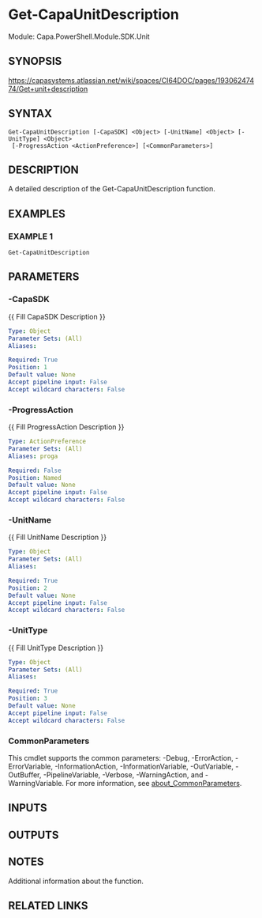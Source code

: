 # Get-CapaUnitDescription

Module: Capa.PowerShell.Module.SDK.Unit

## SYNOPSIS
https://capasystems.atlassian.net/wiki/spaces/CI64DOC/pages/19306247474/Get+unit+description

## SYNTAX

```
Get-CapaUnitDescription [-CapaSDK] <Object> [-UnitName] <Object> [-UnitType] <Object>
 [-ProgressAction <ActionPreference>] [<CommonParameters>]
```

## DESCRIPTION
A detailed description of the Get-CapaUnitDescription function.

## EXAMPLES

### EXAMPLE 1
```
Get-CapaUnitDescription
```

## PARAMETERS

### -CapaSDK
{{ Fill CapaSDK Description }}

```yaml
Type: Object
Parameter Sets: (All)
Aliases:

Required: True
Position: 1
Default value: None
Accept pipeline input: False
Accept wildcard characters: False
```

### -ProgressAction
{{ Fill ProgressAction Description }}

```yaml
Type: ActionPreference
Parameter Sets: (All)
Aliases: proga

Required: False
Position: Named
Default value: None
Accept pipeline input: False
Accept wildcard characters: False
```

### -UnitName
{{ Fill UnitName Description }}

```yaml
Type: Object
Parameter Sets: (All)
Aliases:

Required: True
Position: 2
Default value: None
Accept pipeline input: False
Accept wildcard characters: False
```

### -UnitType
{{ Fill UnitType Description }}

```yaml
Type: Object
Parameter Sets: (All)
Aliases:

Required: True
Position: 3
Default value: None
Accept pipeline input: False
Accept wildcard characters: False
```

### CommonParameters
This cmdlet supports the common parameters: -Debug, -ErrorAction, -ErrorVariable, -InformationAction, -InformationVariable, -OutVariable, -OutBuffer, -PipelineVariable, -Verbose, -WarningAction, and -WarningVariable. For more information, see [about_CommonParameters](http://go.microsoft.com/fwlink/?LinkID=113216).

## INPUTS

## OUTPUTS

## NOTES
Additional information about the function.

## RELATED LINKS
